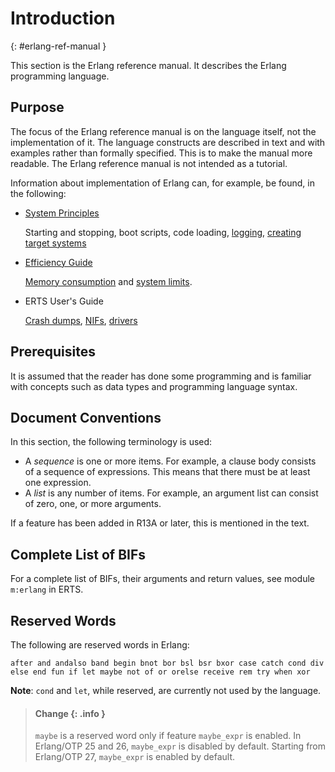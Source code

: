 <!--
%CopyrightBegin%

Copyright Ericsson AB 2023-2024. All Rights Reserved.

Licensed under the Apache License, Version 2.0 (the "License");
you may not use this file except in compliance with the License.
You may obtain a copy of the License at

    http://www.apache.org/licenses/LICENSE-2.0

Unless required by applicable law or agreed to in writing, software
distributed under the License is distributed on an "AS IS" BASIS,
WITHOUT WARRANTIES OR CONDITIONS OF ANY KIND, either express or implied.
See the License for the specific language governing permissions and
limitations under the License.

%CopyrightEnd%
-->
# Introduction

[](){: #erlang-ref-manual }

This section is the Erlang reference manual. It describes the Erlang programming
language.

## Purpose

The focus of the Erlang reference manual is on the language itself, not the
implementation of it. The language constructs are described in text and with
examples rather than formally specified. This is to make the manual more
readable. The Erlang reference manual is not intended as a tutorial.

Information about implementation of Erlang can, for example, be found, in the
following:

- [System Principles](`e:system:system_principles.md`)

  Starting and stopping, boot scripts, code loading,
  [logging](`e:system:error_logging.md`),
  [creating target systems](`e:system:create_target.md`)

- [Efficiency Guide](`e:system:efficiency_guide.md`)

  [Memory consumption](`e:system:memory.md`) and
  [system limits](`e:system:system_limits.md`).

- ERTS User's Guide

  [Crash dumps](`e:erts:crash_dump.md`), [NIFs](`e:erts:erl_nif.md`),
  [drivers](`e:erts:driver.md`)

## Prerequisites

It is assumed that the reader has done some programming and is familiar with
concepts such as data types and programming language syntax.

## Document Conventions

In this section, the following terminology is used:

- A _sequence_ is one or more items. For example, a clause body consists of a
  sequence of expressions. This means that there must be at least one
  expression.
- A _list_ is any number of items. For example, an argument list can consist of
  zero, one, or more arguments.

If a feature has been added in R13A or later, this is mentioned in the text.

## Complete List of BIFs

For a complete list of BIFs, their arguments and return values, see module `m:erlang`
in ERTS.

## Reserved Words

The following are reserved words in Erlang:

`after and andalso band begin bnot bor bsl bsr bxor case catch cond div else end fun if let maybe not of or orelse receive rem try when xor`

**Note**: `cond` and `let`, while reserved, are currently not used by the
language.

> #### Change {: .info }
>
> `maybe` is a reserved word only if feature `maybe_expr` is enabled. In
> Erlang/OTP 25 and 26, `maybe_expr` is disabled by default. Starting from
> Erlang/OTP 27, `maybe_expr` is enabled by default.
